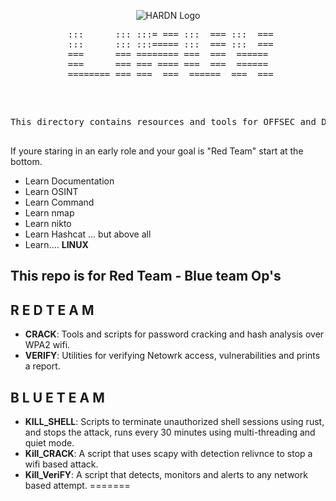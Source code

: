 <p align="center">
    <img src="https://github.com/OpenSource-For-Freedom/HARDN/blob/Primary/docs/HARDN(1).png" alt="HARDN Logo" />
</p>

<div align="center">
    <pre>
 :::      ::: :::= === :::  === :::  ===
 :::      ::: :::===== :::  === :::  ===
 ===      === ======== ===  ===  ====== 
 ===      === === ==== ===  ===  ====== 
 ======== === ===  ===  ======  ===  ===
<pre> </pre>
This directory contains resources and tools for OFFSEC and DEFSEC operations in Linux environments. 

</div>

If youre staring in an early role and your goal is "Red Team" start at the bottom.

- Learn Documentation 
- Learn OSINT
- Learn Command
- Learn nmap
- Learn nikto
- Learn Hashcat
... but above all
- Learn.... **LINUX**

## This repo is for Red Team - Blue team Op's

## R  E  D    T  E  A  M
- **CRACK**: Tools and scripts for password cracking and hash analysis over WPA2 wifi.
- **VERIFY**: Utilities for verifying Netowrk access, vulnerabilities and prints a report.

## B  L  U  E    T  E  A  M
- **KILL_SHELL**: Scripts to terminate unauthorized shell sessions using rust, and stops the attack, runs every 30 minutes using multi-threading and quiet mode. 
- **Kill_CRACK**: A script that uses scapy with detection relivnce to stop a wifi based attack.
- **Kill_VeriFY**: A script that detects, monitors and alerts to any network based attempt.
=======

